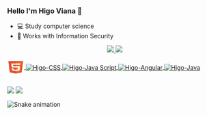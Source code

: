 ### Hello I'm Higo Viana 👋

- 💻 Study computer science
- 🔐 Works with Information Security


 <div align="center">
  <a href="https://github.com/HIGOVIANA">
  <img height="180em" src="https://github-readme-stats.vercel.app/api?username=HIGOVIANA&show_icons=true&theme=radical&include_all_commits=true&count_private=true"/>
   
  <img height="180em" src="https://github-readme-stats.vercel.app/api/top-langs/?username=HIGOVIANA&layout=compact&langs_count=7&theme=radical"/>
</div>
  <div style="display: inline_block"><br>
  <img align="center" alt="Higo-HTML" height="30" width="40" src="https://raw.githubusercontent.com/devicons/devicon/master/icons/html5/html5-original.svg">
  <img align="center" alt="Higo-CSS" height="30" width="40" src="https://cdn.jsdelivr.net/gh/devicons/devicon/icons/css3/css3-original.svg">
  <img align="center" alt="Higo-Java Script" height="30" width="40" src="https://cdn.jsdelivr.net/gh/devicons/devicon/icons/javascript/javascript-original.svg">
  <img align="center" alt="Higo-Angular" height="30" width="40" src="https://cdn.jsdelivr.net/gh/devicons/devicon/icons/angularjs/angularjs-plain.svg">
  <img align="center" alt="Higo-Java" height="30" width="40" src="https://cdn.jsdelivr.net/gh/devicons/devicon/icons/java/java-plain.svg">
  
</div>
 
  ##
 
 
<div> 
  <a href="https://www.linkedin.com/in/francisco-higo/" target="_blank"><img src="https://img.shields.io/badge/-LinkedIn-%230077B5?style=for-the-badge&logo=linkedin&logoColor=white" target="_blank"></a> 
  <a href = "mailto:higoviana62@gmail.com"><img src="https://img.shields.io/badge/-Gmail-%23333?style=for-the-badge&logo=gmail&logoColor=white" target="_blank"></a>
    
  ![Snake animation](https://github.com/HIGOVIANA/HIGOVIANA/blob/output/github-contribution-grid-snake.svg)
  
</div>
 
